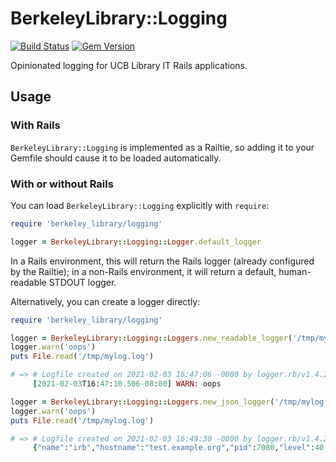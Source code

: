 # BerkeleyLibrary::Logging

[![Build Status](https://github.com/BerkeleyLibrary/logging/actions/workflows/build.yml/badge.svg?branch=main)](https://github.com/BerkeleyLibrary/logging/actions/workflows/build.yml)
[![Gem Version](https://img.shields.io/gem/v/berkeley_library-logging.svg)](https://rubygems.org/gems/berkeley_library-logging/)

Opinionated logging for UCB Library IT Rails applications.

## Usage

### With Rails

`BerkeleyLibrary::Logging` is implemented as a Railtie, so adding it to your Gemfile should
cause it to be loaded automatically.

### With or without Rails

You can load `BerkeleyLibrary::Logging` explicitly with `require`:

```ruby
require 'berkeley_library/logging'

logger = BerkeleyLibrary::Logging::Logger.default_logger
```

In a Rails environment, this will return the Rails logger (already configured by the
Railtie); in a non-Rails environment, it will return a default, human-readable STDOUT
logger.

Alternatively, you can create a logger directly:

```ruby
require 'berkeley_library/logging'

logger = BerkeleyLibrary::Logging::Loggers.new_readable_logger('/tmp/mylog.log')
logger.warn('oops')
puts File.read('/tmp/mylog.log')

# => # Logfile created on 2021-02-03 16:47:06 -0800 by logger.rb/v1.4.2
     [2021-02-03T16:47:10.506-08:00] WARN: oops

logger = BerkeleyLibrary::Logging::Loggers.new_json_logger('/tmp/mylog.json')
logger.warn('oops')
puts File.read('/tmp/mylog.log')

# => # Logfile created on 2021-02-03 16:49:30 -0800 by logger.rb/v1.4.2
     {"name":"irb","hostname":"test.example.org","pid":7080,"level":40,"time":"2021-02-03T16:49:34.842-08:00","v":0,"severity":"WARN","msg":"oops"}
```

